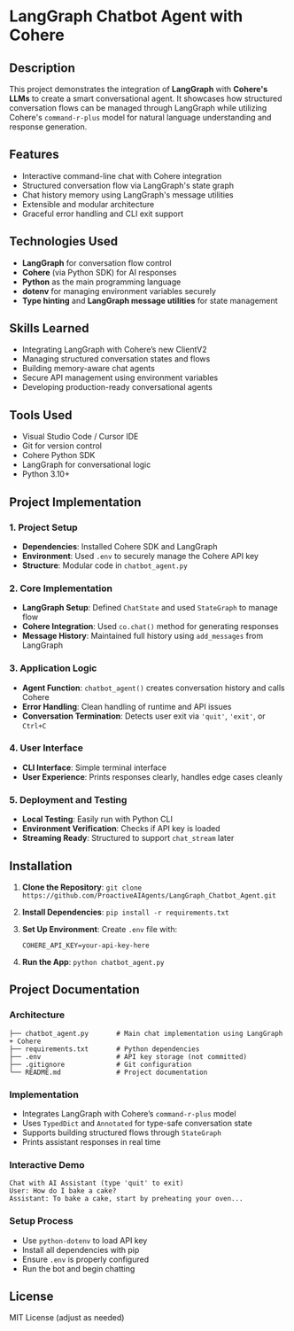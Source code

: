 # LangGraph Chatbot Agent with Cohere

## Description

This project demonstrates the integration of **LangGraph** with **Cohere's LLMs** to create a smart conversational agent. It showcases how structured conversation flows can be managed through LangGraph while utilizing Cohere's `command-r-plus` model for natural language understanding and response generation.

## Features

* Interactive command-line chat with Cohere integration
* Structured conversation flow via LangGraph's state graph
* Chat history memory using LangGraph's message utilities
* Extensible and modular architecture
* Graceful error handling and CLI exit support

## Technologies Used

* **LangGraph** for conversation flow control
* **Cohere** (via Python SDK) for AI responses
* **Python** as the main programming language
* **dotenv** for managing environment variables securely
* **Type hinting** and **LangGraph message utilities** for state management

## Skills Learned

* Integrating LangGraph with Cohere’s new ClientV2
* Managing structured conversation states and flows
* Building memory-aware chat agents
* Secure API management using environment variables
* Developing production-ready conversational agents

## Tools Used

* Visual Studio Code / Cursor IDE
* Git for version control
* Cohere Python SDK
* LangGraph for conversational logic
* Python 3.10+

## Project Implementation

### 1. Project Setup

* **Dependencies**: Installed Cohere SDK and LangGraph
* **Environment**: Used `.env` to securely manage the Cohere API key
* **Structure**: Modular code in `chatbot_agent.py`

### 2. Core Implementation

* **LangGraph Setup**: Defined `ChatState` and used `StateGraph` to manage flow
* **Cohere Integration**: Used `co.chat()` method for generating responses
* **Message History**: Maintained full history using `add_messages` from LangGraph

### 3. Application Logic

* **Agent Function**: `chatbot_agent()` creates conversation history and calls Cohere
* **Error Handling**: Clean handling of runtime and API issues
* **Conversation Termination**: Detects user exit via `'quit'`, `'exit'`, or `Ctrl+C`

### 4. User Interface

* **CLI Interface**: Simple terminal interface
* **User Experience**: Prints responses clearly, handles edge cases cleanly

### 5. Deployment and Testing

* **Local Testing**: Easily run with Python CLI
* **Environment Verification**: Checks if API key is loaded
* **Streaming Ready**: Structured to support `chat_stream` later

## Installation

1. **Clone the Repository**:
   `git clone https://github.com/ProactiveAIAgents/LangGraph_Chatbot_Agent.git`
2. **Install Dependencies**:
   `pip install -r requirements.txt`
3. **Set Up Environment**:
   Create `.env` file with:

   ```
   COHERE_API_KEY=your-api-key-here
   ```
4. **Run the App**:
   `python chatbot_agent.py`

## Project Documentation

### Architecture

```
├── chatbot_agent.py       # Main chat implementation using LangGraph + Cohere
├── requirements.txt       # Python dependencies
├── .env                   # API key storage (not committed)
├── .gitignore             # Git configuration
└── README.md              # Project documentation
```

### Implementation

* Integrates LangGraph with Cohere’s `command-r-plus` model
* Uses `TypedDict` and `Annotated` for type-safe conversation state
* Supports building structured flows through `StateGraph`
* Prints assistant responses in real time

### Interactive Demo

```
Chat with AI Assistant (type 'quit' to exit)
User: How do I bake a cake?
Assistant: To bake a cake, start by preheating your oven...
```

### Setup Process

* Use `python-dotenv` to load API key
* Install all dependencies with pip
* Ensure `.env` is properly configured
* Run the bot and begin chatting

## License

MIT License (adjust as needed)
